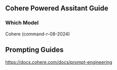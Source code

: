 ## Cohere Powered Assitant Guide

### Which Model

Cohere (command-r-08-2024)

## Prompting Guides

https://docs.cohere.com/docs/prompt-engineering
